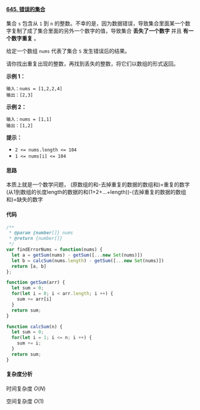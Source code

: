 #### [645. 错误的集合](https://leetcode-cn.com/problems/set-mismatch/)

集合 `s` 包含从 `1` 到 `n` 的整数。不幸的是，因为数据错误，导致集合里面某一个数字复制了成了集合里面的另外一个数字的值，导致集合 **丢失了一个数字** 并且 **有一个数字重复** 。

给定一个数组 `nums` 代表了集合 `S` 发生错误后的结果。

请你找出重复出现的整数，再找到丢失的整数，将它们以数组的形式返回。

 

**示例 1：**

```
输入：nums = [1,2,2,4]
输出：[2,3]
```

**示例 2：**

```
输入：nums = [1,1]
输出：[1,2]
```

 

**提示：**

- `2 <= nums.length <= 104`
- `1 <= nums[i] <= 104`

#### 思路

本质上就是一个数学问题，
(原数组的和-去掉重复的数据的数组和)=重复的数字
(从1到数组的长度length的数据的和(1+2+...+length))-(去掉重复的数据的数组和)=缺失的数字

#### 代码

```javascript
/**
 * @param {number[]} nums
 * @return {number[]}
 */
var findErrorNums = function(nums) {
  let a = getSum(nums) - getSum([...new Set(nums)])
  let b = calcSum(nums.length) - getSum([...new Set(nums)])
  return [a, b]
};

function getSum(arr) {
  let sum = 0;
  for(let i = 0; i < arr.length; i ++) {
    sum += arr[i]
  }
  return sum;
}

function calcSum(n) {
  let sum = 0;
  for(let i = 1; i <= n; i ++) {
    sum += i;
  }
  return sum;
}
```

#### 复杂度分析

时间复杂度	$O(N)$

空间复杂度	$O(1)$